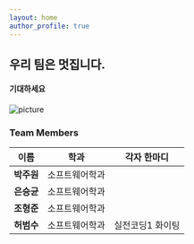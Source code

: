```yaml
---
layout: home
author_profile: true
---
```



## 우리 팀은 멋집니다.
####  기대하세요

![picture](https://cdn.pixabay.com/photo/2020/10/14/19/49/santorini-5655299_960_720.jpg)

### Team Members

| 이름 | 학과 |  각자 한마디 |
| :---: | :---: | :---:  |
| **박주원** | 소프트웨어학과 |  |
| **은승균** | 소프트웨어학과 |  |
| **조형준** | 소프트웨어학과 |  |
| **허범수** | 소프트웨어학과 | 실전코딩1 화이팅|



